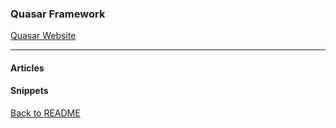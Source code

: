 ### Quasar Framework

[Quasar Website](https://quasar.dev)

---

#### Articles

#### Snippets




[Back to README](./README.md)
